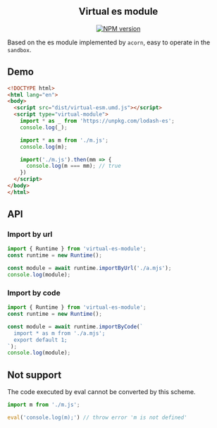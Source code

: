 <div align="center">
<h2>Virtual es module</h2>

[![NPM version](https://img.shields.io/npm/v/virtual-es-module.svg?style=flat-square)](https://www.npmjs.com/package/virtual-es-module)

</div>

Based on the es module implemented by `acorn`, easy to operate in the `sandbox`.


## Demo

```html
<!DOCTYPE html>
<html lang="en">
<body>
  <script src="dist/virtual-esm.umd.js"></script>
  <script type="virtual-module">
    import * as _ from 'https://unpkg.com/lodash-es';
    console.log(_);

    import * as m from './m.js';
    console.log(m);

    import('./m.js').then(mm => {
      console.log(m === mm); // true
    })
  </script>
</body>
</html>
```


## API

### Import by url

```js
import { Runtime } from 'virtual-es-module';
const runtime = new Runtime();

const module = await runtime.importByUrl('./a.mjs');
console.log(module);
```

### Import by code

```js
import { Runtime } from 'virtual-es-module';
const runtime = new Runtime();

const module = await runtime.importByCode(`
  import * as m from './a.mjs';
  export default 1;
`);
console.log(module);
```

## Not support

The code executed by eval cannot be converted by this scheme.

```js
import m from './m.js';

eval('console.log(m);') // throw error 'm is not defined'
```
